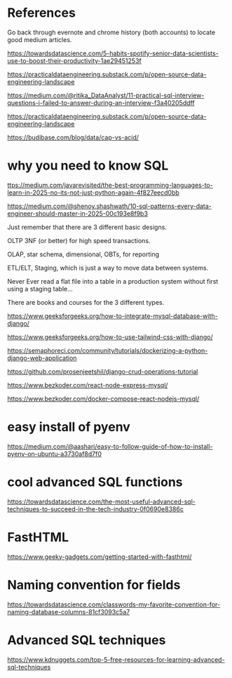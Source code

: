 # References

Go back through evernote and chrome history (both accounts) to locate good medium articles.

<https://towardsdatascience.com/5-habits-spotify-senior-data-scientists-use-to-boost-their-productivity-1ae29451253f>

<https://practicaldataengineering.substack.com/p/open-source-data-engineering-landscape>

<https://medium.com/@ritika_DataAnalyst/11-practical-sql-interview-questions-i-failed-to-answer-during-an-interview-f3a40205ddff>

<https://practicaldataengineering.substack.com/p/open-source-data-engineering-landscape>

<https://budibase.com/blog/data/cap-vs-acid/>


# why you need to know SQL

<ttps://medium.com/javarevisited/the-best-programming-languages-to-learn-in-2025-no-its-not-just-python-again-4f827eecd0bb>

<https://medium.com/@shenoy.shashwath/10-sql-patterns-every-data-engineer-should-master-in-2025-00c193e8f9b3>


Just remember that there are 3 different basic designs.

OLTP 3NF (or better) for high speed transactions.

OLAP, star schema, dimensional, OBTs, for reporting

ETL/ELT, Staging, which is just a way to move data between systems.

Never Ever read a flat file into a table in a production system without first using a staging table…

There are books and courses for the 3 different types.


https://www.geeksforgeeks.org/how-to-integrate-mysql-database-with-django/

https://www.geeksforgeeks.org/how-to-use-tailwind-css-with-django/

https://semaphoreci.com/community/tutorials/dockerizing-a-python-django-web-application

https://github.com/prosenjeetshil/django-crud-operations-tutorial


https://www.bezkoder.com/react-node-express-mysql/

https://www.bezkoder.com/docker-compose-react-nodejs-mysql/


# easy install of pyenv
https://medium.com/@aashari/easy-to-follow-guide-of-how-to-install-pyenv-on-ubuntu-a3730af8d7f0

# cool advanced SQL functions
https://towardsdatascience.com/the-most-useful-advanced-sql-techniques-to-succeed-in-the-tech-industry-0f0690e8386c

# FastHTML
https://www.geeky-gadgets.com/getting-started-with-fasthtml/

# Naming convention for fields
https://towardsdatascience.com/classwords-my-favorite-convention-for-naming-database-columns-81cf3093c5a7


# Advanced SQL techniques

https://www.kdnuggets.com/top-5-free-resources-for-learning-advanced-sql-techniques

